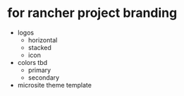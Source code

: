 # for rancher project branding
- logos
    + horizontal
    + stacked
    + icon
- colors tbd
    + primary
    + secondary
- microsite theme template
